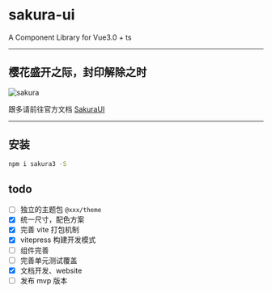 # sakura-ui

A Component Library for Vue3.0 + ts

---

## 樱花盛开之际，封印解除之时

![sakura](https://tflins.oss-cn-beijing.aliyuncs.com/sakura-ui/sakura-image.jpeg?versionId=CAEQGBiBgIDrgJiFzRciIDllMDE5ZmIzNjFkYjQxZWJiZGI4NmRlYjg0MzhjNmM3)

跟多请前往官方文档 [SakuraUI](http://tflin.com/sakura-ui/)

---

## 安装

```sh
npm i sakura3 -S
```

## todo

- [ ] 独立的主题包 `@xxx/theme`
- [x] 统一尺寸，配色方案
- [x] 完善 vite 打包机制
- [x] vitepress 构建开发模式
- [ ] 组件完善
- [ ] 完善单元测试覆盖
- [x] 文档开发、website
- [ ] 发布 mvp 版本
